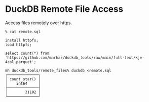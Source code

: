 # DuckDB Remote File Access

Access files remotely over https.


```
% cat remote.sql 

install httpfs;
load httpfs;

select count(*) from 'https://github.com/marhar/duckdb_tools/raw/main/full-text/kjv-4col.parquet';

mh duckdb_tools/remote_files% duckdb <remote.sql
┌──────────────┐
│ count_star() │
│    int64     │
├──────────────┤
│        31102 │
└──────────────┘
```
